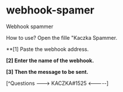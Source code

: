 # webhook-spamer
Webhook spammer

How to use?
Open the fille "Kaczka Spammer.

**[1] Paste the webhook address.

 **[2] Enter the name of the webhook.**

  **[3] Then the message to be sent.**

[^Questions ---> KACZKA#1525 <-----]
